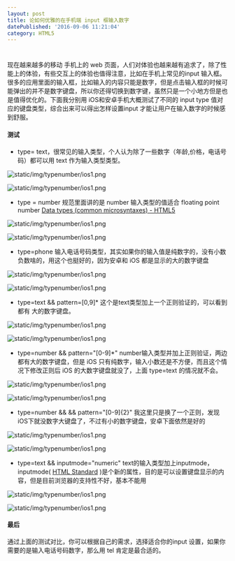 ```yaml
---
layout: post
title: 论如何优雅的在手机端 input 框输入数字
datePublished: '2016-09-06 11:21:04'
category: HTML5
---
```


# 
现在越来越多的移动 手机上的 web 页面，人们对体验也越来越有追求了，除了性能上的体验，有些交互上的体验也值得注意，比如在手机上常见的input 输入框。
很多的应用里面的输入框，比如输入的内容只能是数字，但是点击输入框的时候可能弹出的并不是数字键盘，所以你还得切换到数字键，虽然只是一个小地方但是也是值得优化的。下面我分别用 iOS和安卓手机大概测试了不同的 input  type 值对应的键盘类型，综合出来可以得出怎样设置input 才能让用户在输入数字的时候感到舒服。

#### 测试
- type= text，很常见的输入类型，个人认为除了一些数字（年龄,价格，电话号码）都可以用 text 作为输入类型类型。

![static/img/typenumber/ios1.png](https://raw.githubusercontent.com/dyygtfx/article/master/static/img/ios1.png)


![static/img/typenumber/ios1.png](https://raw.githubusercontent.com/dyygtfx/article/master/static/img/an1.png)

- type = number 规范里面讲的是 number 输入类型的值适合 floating point number [Data types (common microsyntaxes) - HTML5](https://www.w3.org/TR/html-markup/datatypes.html#common.data.float)

![static/img/typenumber/ios1.png](https://raw.githubusercontent.com/dyygtfx/article/master/static/img/ios2.png)


![static/img/typenumber/ios1.png](https://raw.githubusercontent.com/dyygtfx/article/master/static/img/an2.png)

- type=phone 输入电话号码类型，其实如果你的输入值是纯数字的，没有小数负数啥的，用这个也挺好的，因为安卓和 iOS 都是显示的大的数字键盘

![static/img/typenumber/ios1.png](https://raw.githubusercontent.com/dyygtfx/article/master/static/img/ios3.png)


![static/img/typenumber/ios1.png](https://raw.githubusercontent.com/dyygtfx/article/master/static/img/an3.png)

- type=text && pattern=[0,9]* 这个是text类型加上一个正则验证的，可以看到都有 大的数字键盘。

![static/img/typenumber/ios1.png](https://raw.githubusercontent.com/dyygtfx/article/master/static/img/ios4.png)


![static/img/typenumber/ios1.png](https://raw.githubusercontent.com/dyygtfx/article/master/static/img/an4.png)

- type=number && pattern="[0-9]*"  number输入类型并加上正则验证，两边都有大的数字键盘，但是 iOS 只有纯数字，输入小数还是不方便，而且这个情况下修改正则后 iOS 的大数字键盘就没了，上面 type=text 的情况就不会。

![static/img/typenumber/ios1.png](https://raw.githubusercontent.com/dyygtfx/article/master/static/img/ios5.png)


![static/img/typenumber/ios1.png](https://raw.githubusercontent.com/dyygtfx/article/master/static/img/an5.png)

- type=number && && pattern="[0-9]{2}"  我这里只是换了一个正则，发现 iOS下就没数字大键盘了，不过有小的数字键盘，安卓下面依然是好的

![static/img/typenumber/ios1.png](https://raw.githubusercontent.com/dyygtfx/article/master/static/img/an6.png)


![static/img/typenumber/ios1.png](https://raw.githubusercontent.com/dyygtfx/article/master/static/img/an6.png)

- type=text && inputmode="numeric" text的输入类型加上inputmode，inputmode( [HTML Standard](https://html.spec.whatwg.org/multipage/forms.html#attr-fe-inputmode-state-numeric) )是个新的属性，目的是可以设置键盘显示的内容，但是目前浏览器的支持性不好，基本不能用

![static/img/typenumber/ios1.png](https://raw.githubusercontent.com/dyygtfx/article/master/static/img/ios7.png)


![static/img/typenumber/ios1.png](https://raw.githubusercontent.com/dyygtfx/article/master/static/img/an7.png)

#### 最后
通过上面的测试对比，你可以根据自己的需求，选择适合你的input 设置，如果你需要的是输入电话号码数字，那么用 tel 肯定是最合适的。



